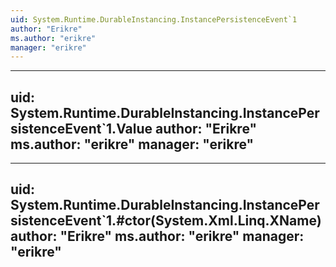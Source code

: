```yaml
---
uid: System.Runtime.DurableInstancing.InstancePersistenceEvent`1
author: "Erikre"
ms.author: "erikre"
manager: "erikre"
---
```


---
uid: System.Runtime.DurableInstancing.InstancePersistenceEvent`1.Value
author: "Erikre"
ms.author: "erikre"
manager: "erikre"
---

---
uid: System.Runtime.DurableInstancing.InstancePersistenceEvent`1.#ctor(System.Xml.Linq.XName)
author: "Erikre"
ms.author: "erikre"
manager: "erikre"
---
